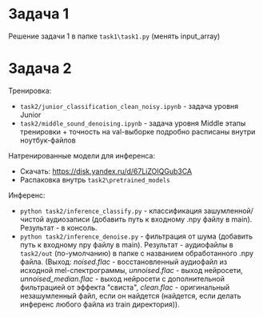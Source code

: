 # Задача 1

Решение задачи 1 в папке `task1\task1.py` (менять input_array)

# Задача 2

Тренировка: 
- `task2/junior_classification_clean_noisy.ipynb` - задача уровня Junior
- `task2/middle_sound_denoising.ipynb` - задача уровня Middle
этапы тренировки + точность на val-выборке подробно расписаны внутри ноутбук-файлов

Натренированные модели для инференса:
- Скачать: https://disk.yandex.ru/d/67LiZOIQGub3CA
- Распаковка внутрь `task2\pretrained_models`

Инференс:
- `python task2/inference_classify.py` - классификация зашумленной/чистой аудиозаписи (добавить путь к входному .npy файлу в main). Результат - в консоль.
- `python task2/inference_denoise.py` - фильтрация от шума (добавить путь к входному npy файлу в main). Результат - аудиофайлы в `task2/out` (по-умолчанию) в папке с названием обработанного .npy файла. (Выход: _noised.flac_ - восстановленный аудиофайл из исходной mel-спектрограммы, _unnoised.flac_ - выход нейросети, _unnoised_median.flac_ - выход нейросети с дополнительной фильтрацией от эффекта "свиста",  _clean.flac_ - оригинальный незашумленный файл, если он найдется (найдется, если делать инференс любого файла из train директория)).


